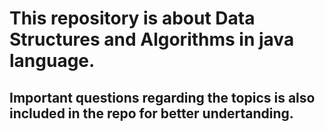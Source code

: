 # This repository is about Data Structures and Algorithms in java language.
## Important questions regarding the topics is also included in the repo for better undertanding.
